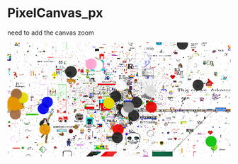 # PixelCanvas_px
need to add the canvas zoom

![PX](https://raw.githubusercontent.com/Felipefury/PixelCanvas_px/main/img.png)
